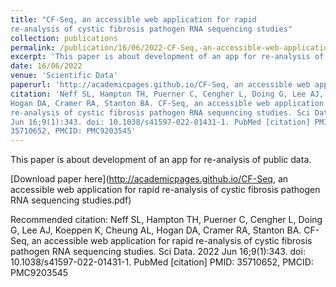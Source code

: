 ```yaml
---
title: "CF-Seq, an accessible web application for rapid 
re-analysis of cystic fibrosis pathogen RNA sequencing studies"
collection: publications
permalink: /publication/16/06/2022-CF-Seq,-an-accessible-web-application-for-rapid-re-analysis-of-cystic-fibrosis-pathogen-RNA-sequencing-studies
excerpt: 'This paper is about development of an app for re-analysis of public data.'
date: 16/06/2022
venue: 'Scientific Data'
paperurl: 'http://academicpages.github.io/CF-Seq, an accessible web application for rapid re-analysis of cystic fibrosis pathogen RNA sequencing studies.pdf'
citation: 'Neff SL, Hampton TH, Puerner C, Cengher L, Doing G, Lee AJ, Koeppen K, Cheung AL,
Hogan DA, Cramer RA, Stanton BA. CF-Seq, an accessible web application for rapid 
re-analysis of cystic fibrosis pathogen RNA sequencing studies. Sci Data. 2022
Jun 16;9(1):343. doi: 10.1038/s41597-022-01431-1. PubMed [citation] PMID:
35710652, PMCID: PMC9203545'
---
```

This paper is about development of an app for re-analysis of public data.

[Download paper here](http://academicpages.github.io/CF-Seq, an accessible web application for rapid re-analysis of cystic fibrosis pathogen RNA sequencing studies.pdf)

Recommended citation: Neff SL, Hampton TH, Puerner C, Cengher L, Doing G, Lee AJ, Koeppen K, Cheung AL,
Hogan DA, Cramer RA, Stanton BA. CF-Seq, an accessible web application for rapid 
re-analysis of cystic fibrosis pathogen RNA sequencing studies. Sci Data. 2022
Jun 16;9(1):343. doi: 10.1038/s41597-022-01431-1. PubMed [citation] PMID:
35710652, PMCID: PMC9203545